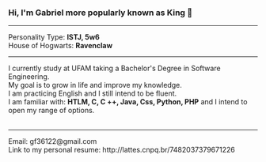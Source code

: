 <h3>Hi, I'm Gabriel more popularly known as King 👋</h3>
<hr>
Personality Type: <b>ISTJ, 5w6</b><br>
House of Hogwarts: <b>Ravenclaw</b><br>
<hr>
I currently study at UFAM taking a Bachelor's Degree in Software Engineering.<br>
My goal is to grow in life and improve my knowledge.<br>
I am practicing English and I still intend to be fluent.<br>
I am familiar with: <b>HTLM, C, C ++, Java, Css, Python, PHP</b> and I intend to open my range of options.<br>
<br>
<hr>
Email: gf36122@gmail.com<br>
Link to my personal resume: http://lattes.cnpq.br/7482037379671226
